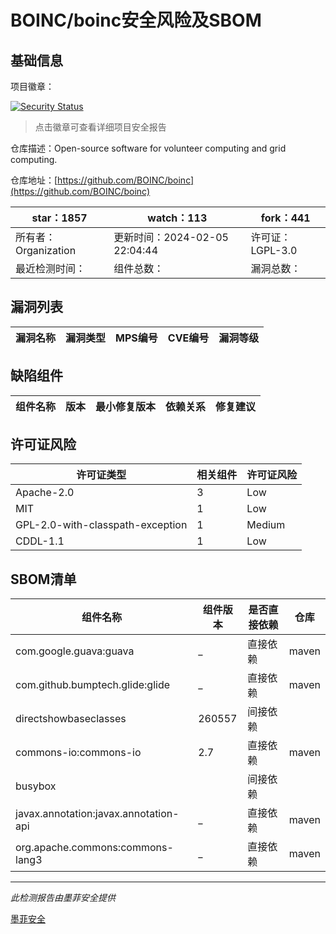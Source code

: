 # BOINC/boinc安全风险及SBOM

## 基础信息

项目徽章：

[![Security Status](https://www.murphysec.com/platform3/v31/badge/1754669000989487104.svg)](https://www.murphysec.com/console/report/1754590015545311232/1754669000989487104)

> 点击徽章可查看详细项目安全报告

仓库描述：Open-source software for volunteer computing and grid computing.

仓库地址：[https://github.com/BOINC/boinc](https://github.com/BOINC/boinc)

| star：1857 | watch：113 | fork：441 |
| ----------- | -------------- | ------------ |
| 所有者：Organization | 更新时间：2024-02-05 22:04:44 | 许可证：LGPL-3.0 |
| 最近检测时间： | 组件总数： | 漏洞总数： |




## 漏洞列表

| 漏洞名称 | 漏洞类型 | MPS编号 | CVE编号 | 漏洞等级 |
| ------- | ------ | ------- | ------ | ----- |





## 缺陷组件

| 组件名称 | 版本 | 最小修复版本 | 依赖关系 | 修复建议 |
| -------- | ---- | ------------ | -------- | -------- |





## 许可证风险

| 许可证类型 | 相关组件 | 许可证风险 |
| ---------- | -------- | ---------- |
|Apache-2.0|3|Low|
|MIT|1|Low|
|GPL-2.0-with-classpath-exception|1|Medium|
|CDDL-1.1|1|Low|




## SBOM清单

| 组件名称 | 组件版本 | 是否直接依赖 | 仓库 |
| -------- | -------- | ------------ | ---- |
|com.google.guava:guava|_|直接依赖|maven|
|com.github.bumptech.glide:glide|_|直接依赖|maven|
|directshowbaseclasses|260557|间接依赖||
|commons-io:commons-io|2.7|直接依赖|maven|
|busybox||间接依赖||
|javax.annotation:javax.annotation-api|_|直接依赖|maven|
|org.apache.commons:commons-lang3|_|直接依赖|maven|


------

*此检测报告由墨菲安全提供*

[墨菲安全](www.murphysec.com)